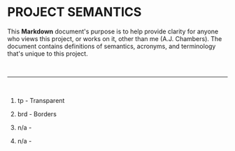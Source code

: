 # PROJECT SEMANTICS

This **Markdown** document's purpose is to help provide clarity for anyone
who views this project, or works on it, other than me (A.J. Chambers).
The document contains definitions of semantics, acronyms, and terminology
that's unique to this project.

<br>

---

<br>

1. tp       - Transparent

2. brd      -  Borders

3. n/a      -

4. n/a       -
